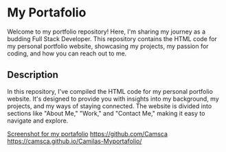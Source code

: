 # My Portafolio

Welcome to my portfolio repository! Here, I'm sharing my journey as a budding Full Stack Developer. This repository contains the HTML code for my personal portfolio website, showcasing my projects, my passion for coding, and how you can reach out to me.

## Description

In this repository, I've compiled the HTML code for my personal portfolio website. It's designed to provide you with insights into my background, my projects, and my ways of staying connected. The website is divided into sections like "About Me," "Work," and "Contact Me," making it easy to navigate and explore.

[Screenshot for my portafolio](../portafolio/assets/images/Portafolio.png)
https://github.com/Camsca
https://camsca.github.io/Camilas-Myportafolio/